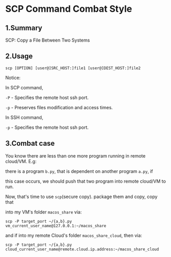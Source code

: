 # SCP Command Combat Style

## 1.Summary

SCP: Copy a File Between Two Systems

## 2.Usage

`scp [OPTION] [user@]SRC_HOST:]file1 [user@]DEST_HOST:]file2`

Notice:

In SCP command,

`-P` - Specifies the remote host ssh port.

`-p` - Preserves files modification and access times.

In SSH command,

`-p` - Specifies the remote host ssh port.

## 3.Combat case

You know there are less than one more program running in remote cloud/VM. E.g:

there is a program `b.py`, that is dependent on another program `a.py`, if

this case occurs, we should push that two program into remote cloud/VM to run.

Now, that's time to use `scp`(secure copy). package them and copy, copy that

into my VM's folder `macos_share` via:

    scp -P target_port ~/{a,b}.py vm_current_user_name@127.0.0.1:~/macos_share

and if into my remote Cloud's folder `macos_share_cloud`, then via:

    scp -P target_port ~/{a,b}.py cloud_current_user_name@remote.cloud.ip.address:~/macos_share_cloud

